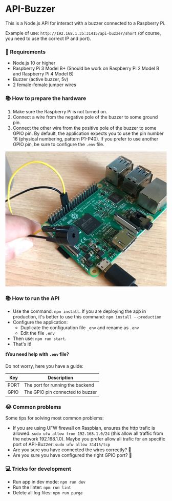 # API-Buzzer

This is a Node.js API for interact with a buzzer connected to a Raspberry Pi.  

Example of use: `http://192.168.1.35:31415/api-buzzer/short` (of course, you need to use the correct IP and port).

### 📝 Requirements
* Node.js 10 or higher
* Raspberry Pi 3 Model B+ (Should be work on Raspberry Pi 2 Model B and Raspberry Pi 4 Model B)
* Buzzer (active buzzer, 5v)
* 2 female-female jumper wires

### 📚 How to prepare the hardware
1. Make sure the Raspberry Pi is not turned on.  
2. Connect a wire from the negative pole of the buzzer to some ground pin.  
3. Connect the other wire from the positive pole of the buzzer to some GPIO pin. By default, the application expects you to use the pin number 16 (physical numbering, pattern P1-P40). If you prefer to use another GPIO pin, be sure to configure the `.env` file.  

![hardware.jpg](./docs-assets/hardware.jpg)

### 📚 How to run the API
* Use the command: `npm install`. If you are deploying the app in production, it's better to use this command: `npm install --production`
* Configure the application:
  * Duplicate the configuration file `_env` and rename as `.env`
  * Edit the file `.env`
* Then use: `npm run start`. 
* That's it!

**❗️You need help with `.env` file?** 

Do not worry, here you have a guide:

| Key | Description |
|-----|-------------|
| PORT | The port for running the backend |
| GPIO | The GPIO pin connected to buzzer |


### 😭 Common problems
Some tips for solving most common problems:
* If you are using UFW firewall on Raspbian, ensures the http trafic is allowed: `sudo ufw allow from 192.168.1.0/24` (this allow all traffic from the network 192.168.1.0). Maybe you prefer allow all trafic for an specific port of API-Buzzer: `sudo ufw allow 31415/tcp`
* Are you sure you have connected the wires correctly? 🤔
* Are you sure you have configured the right GPIO port? 😬


### 💻 Tricks for development
* Run app in dev mode: `npm run dev`
* Run the linter: `npm run lint`
* Delete all log files: `npm run purge`
